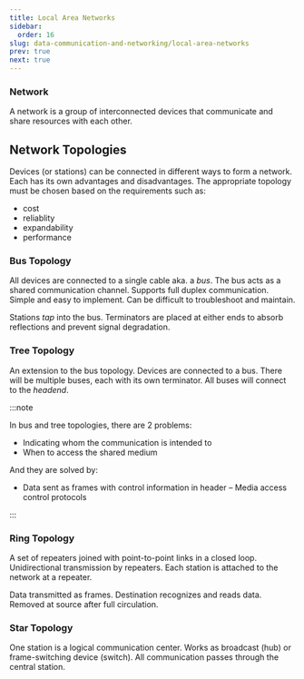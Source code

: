 ```yaml
---
title: Local Area Networks
sidebar:
  order: 16
slug: data-communication-and-networking/local-area-networks
prev: true
next: true
---
```


### Network 

A network is a group of interconnected devices that communicate and share resources with each other.

## Network Topologies

Devices (or stations) can be connected in different ways to form a network. Each has its own advantages and disadvantages. The appropriate topology must be chosen based on the requirements such as:
- cost
- reliablity
- expandability
- performance

### Bus Topology

All devices are connected to a single cable aka. a _bus_. The bus acts as a shared communication channel. Supports full duplex communication. Simple and easy to implement. Can be difficult to troubleshoot and maintain.

Stations _tap_ into the bus. Terminators are placed at either ends to absorb reflections and prevent signal degradation.

### Tree Topology

An extension to the bus topology. Devices are connected to a bus. There will be multiple buses, each with its own terminator. All buses will connect to the _headend_.

:::note

In bus and tree topologies, there are 2 problems:
- Indicating whom the communication is intended to
- When to access the shared medium

And they are solved by:
- Data sent as frames with control information in header
– Media access control protocols

:::

### Ring Topology

A set of repeaters joined with point-to-point links in a closed loop. Unidirectional transmission by repeaters. Each station is attached to the network at a repeater.

Data transmitted as frames. Destination recognizes and reads data. Removed at source after full circulation.

### Star Topology

One station is a logical communication center. Works as broadcast (hub) or frame-switching device (switch). All communication passes through the central station.

